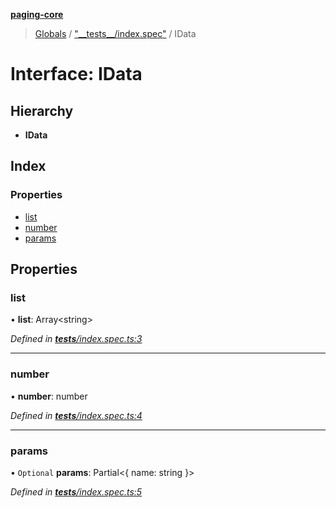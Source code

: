 **[paging-core](../README.md)**

> [Globals](../globals.md) / ["\_\_tests\_\_/index.spec"](../modules/___tests___index_spec_.md) / IData

# Interface: IData

## Hierarchy

* **IData**

## Index

### Properties

* [list](___tests___index_spec_.idata.md#list)
* [number](___tests___index_spec_.idata.md#number)
* [params](___tests___index_spec_.idata.md#params)

## Properties

### list

•  **list**: Array\<string>

*Defined in [__tests__/index.spec.ts:3](https://github.com/jincdream/paging-core/blob/a3de0d6/src/__tests__/index.spec.ts#L3)*

___

### number

•  **number**: number

*Defined in [__tests__/index.spec.ts:4](https://github.com/jincdream/paging-core/blob/a3de0d6/src/__tests__/index.spec.ts#L4)*

___

### params

• `Optional` **params**: Partial\<{ name: string  }>

*Defined in [__tests__/index.spec.ts:5](https://github.com/jincdream/paging-core/blob/a3de0d6/src/__tests__/index.spec.ts#L5)*
